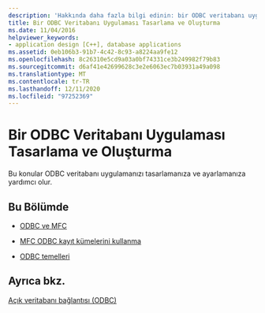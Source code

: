 ```yaml
---
description: 'Hakkında daha fazla bilgi edinin: bir ODBC veritabanı uygulaması tasarlama ve oluşturma'
title: Bir ODBC Veritabanı Uygulaması Tasarlama ve Oluşturma
ms.date: 11/04/2016
helpviewer_keywords:
- application design [C++], database applications
ms.assetid: 0eb106b3-91b7-4c42-8c93-a8224aa9fe12
ms.openlocfilehash: 8c26310e5cd9a03a0bf74331ce3b249982f79b83
ms.sourcegitcommit: d6af41e42699628c3e2e6063ec7b03931a49a098
ms.translationtype: MT
ms.contentlocale: tr-TR
ms.lasthandoff: 12/11/2020
ms.locfileid: "97252369"
---
```

# <a name="design-and-create-an-odbc-database-application"></a>Bir ODBC Veritabanı Uygulaması Tasarlama ve Oluşturma

Bu konular ODBC veritabanı uygulamanızı tasarlamanıza ve ayarlamanıza yardımcı olur.

## <a name="in-this-section"></a>Bu Bölümde

- [ODBC ve MFC](../../data/odbc/odbc-and-mfc.md)

- [MFC ODBC kayıt kümelerini kullanma](../../data/odbc/use-mfc-odbc-recordsets.md)

- [ODBC temelleri](../../data/odbc/odbc-basics.md)

## <a name="see-also"></a>Ayrıca bkz.

[Açık veritabanı bağlantısı (ODBC)](../../data/odbc/open-database-connectivity-odbc.md)
